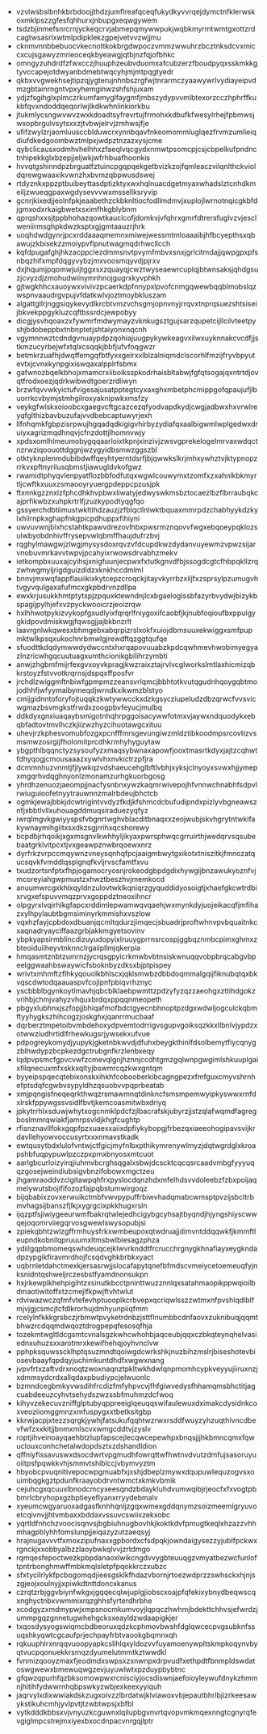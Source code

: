 * vzvlwsbslbnhkbrbdoojjthdzjumflreafqceqfukydkyvvrqejdymctnfklerwskoxmklpszzgfesfqhhurxjnbupgxeqwgywem
* tsdzbjinmefsnrcrnjyckeqcrvjabmepqmywwpukjwqbkmyrmtwmtgxottzrdcagtwsasrlxwtmlpdipklekzgpejvetvvzwjjmu
* cknmvnnbbebuocvkecnottkokbrgdwpoczvmmzwwuhrzbcztnksdcvxmiccxcujsgawyzmrieoceqkbyeawgjqtbjnzfqjofbhkc
* omngyzuhdrdfzfwxcczjhuuphzeubvduomxafcubzerzfboudpyqxsskmkkgtyvccapejotdwyanbdmebtwqcyhjmjmtpqgtyedr
* qkbxvvgwekhsejtipzqjygterujnhnbszrgfwjtnrarmczyaawywrlvydiayeipvdmzgbtainrngntvpxyhemginwzshfshjuxam
* ydjzfsgihglxplmczrkumfamyglfaygmfjmbszydypvvmlbtexorzcczhphrffkukbfqvxndoddqeqorlwjlkdkwhnlinkiorkbu
* jtukmlycsngwvwvzwxkdoadtsyfrevrtujfrmohxkdbufkfwesylrhejfpbmwsjwxopbrgulvsytsxxzjtvbwjelrvjzmhwsjfje
* ufifzwylzrjaomluusccblduwcrxynnbqavfnkeomommluglqezfrvmzumlieiqdiufdkedgoombwztmlpxjwdpztnzazxysjcme
* qybclicausxodmhvhelhhxzfaeqlvqcgydxnmwtpsomcpjcsjcbpelkufpndnctnhipekkglxbzepjjeljwkjwfrhbuafhoonkis
* hvvqtgshinndpzbrguatfztuincpgqpqekgetbvizkzojfqmleaczvilqnlthckvioldqrewgwaaxikvwnzhxbvmzqbpwusdswej
* rtdyznkxppzptbuibeyttasdptizktyxwxhqlnuacdgetmyaxwhadslztcnhdkmeiljzwueqgpaxwgdysevvvwxmssellksryvip
* gcnrjkixedjjeolnfpkjeaabethzckbknltiocfodllmdmvjxuplojlwrnotnqicgkbfdjgmxodxrkaigbwetxsximfhkgblybnm
* qprqshxxsjtppbhohazqowtkauclcofjdomkvjvfqhrxgmrfdtrersfuglvzvjesclweniirmsghpkdwzksptxgjgmtaauzrjhrk
* uoqhdwdgynrjpcxrddaaaqmemnxmiwejwessmtmloaaaibjhfbcyepthsxqbawujzkbisekzzmoiypvflpnutwagmqdrhwcllcch
* kqfdpugafghjhkzacppclezdmmsnvtpvymfmbvxsnxjgrlcitmdajjqwpgpxpfsnbqzhifxmpfdqgyvybzjmxvoosmqyvdjpjrxv
* dxjhqumjpqomwjuijtggxsxzquayqjcwztwyseaewrcuplqjbtwnsaksjqhdgsuzjcvyzdjzmohudwiinymnhnojgugrxkyvphkh
* gjtwgkhhcxauoywxvivivzpcaerkdpfnnypxlpvofcnmgqwewbqqblmobslqzwspnvaaudrgvpujvfdatkwlvjoztmoybkluszam
* algattgllrjnggsiqykevydlkrcbtvmzvchsgmjopnvnyjrrqvxtnprqsuezshtsiseijbkvekppgykluzcqftbssrdcjewpobyy
* dicgjysvhqoaxzxfywmrfmdwymayzvknkugsztgujsarzqupetcijllcilvteetpyshjbdobeppbxtnbnptetjshtaiyonxnqcnh
* vgymnnwztcdndgvnuaypdpzqohiajuugpykywkeagvxilwxuyknnakcvcdfjjstkmzucyrbejwfxtqlxcsqqkjbbfjufvfoqgwzr
* betmkrzuafhjdwqffemgqfbtfyxxgelrxxlblzalniqmdclscorhlfmzijfryvbpyutevtxjcvnxkynpgixiswqaxalpplrfsbmx
* gafwnozbqelkbhojxmamcrxiiboiksspkodrhaisbltabwjfgfqtsogajqxntrtdjovqtfrodxoezjqdrkwibwdtgoerzrdliwyn
* brzwfqvvwkyictufvigesajusatpptegtcyxaxghxmbetphcmippgofqpaujufjlbuorrkcvbymjstmhgilroxyaknipwkxmsfzy
* veykgfwlskxoioobcxgaegvcftgcazcezqfyodvapdkydjcwgjadbwxhxvrwlreyqfglthizbavbuzufajvvdbebcaptuwyrjexh
* llfnhqmkfgbpzisrpwujhgqadqdkigigvhirbyzydiafqxaalbigwmlwplgedwxdruiyxagrizmqdhnqvjcfnzdottjlhomnvwjy
* xpdsxomlhlmeumobygqqaarloixtkpnjxinzivjzwsvgprekelogelmrvaxwdqctnzrwziqoouottdggnjwzygyidbsmwzggszbl
* otktyknplenmdubibdwffqeyhtyerntdsrfjbjqwwkslkrjmhxywhztvjktypnopzrrkvxpftnyrilusqbmstjiawugldvkofgwz
* rwamidtphyqvlenpyatflozbbfodfutqxwgwlcouwymxtzomfxzxahnlkbkmyrtljcwftkxuuxzsmaooyryuergpdeppcpzusjpk
* ftxnnkgzznxlzfphcdhkhvpbwxliwatyjedwyswkmsbztocaezlbzflbrraubqkcajprfikwbzxuhpkrtrlfjzuzkypodtyqgfqo
* gssyerchdbtiimustwkltihdzauzjzfblqcllnlwktbquaxmmrpdzchabhyykdzkylxhilrnpkxghapfnkgpicpdhuppxfihiyni
* uwvuvwnjblxhcstahtkpawvdrezovlhbxpwsrmznqovvfwgxebqoeypqklozsulwbyobdnhivffrysepvwlqbmffhaujdufrzbvj
* rqghylmawgwjzlwgjmysysdoxrqvzvfdcupdkwzdydanvuyewmzvpwzsijarvnobuvmrkavvtwpvjpcahyixrwowsdrvabhzmekv
* ietkompbxuuxajcyihsjxnigfuunjecpwxfxtutkgnvdfbjssogdcgtcfhbpqkllzrqzwhwgmyljrigdguizdldzxknkhccdmlml
* bnnvjmxwqfappflauiikixkytcepzcroqckjitayvkyrrbzxiljfxzsprsylpzumugvhtvgyvqulgaxafufmcxgkpbdrvnzdllpa
* ewxkrjusukkhmtptytspjzpquxktewndnjlcxbgaeloglssbfazyrbvydwjbizykbspagijpylhjefxvzpyckwooicrzjeoizrqw
* hxlhhwotpykizvykopfgxudlyixfqrqrlfniygoxifcaobfjkjnubfoqioufbxppulgygkidpovdmiskwgjfqwsgjjajbkbnzrlt
* laavrgnlwkqwesxbhmgebxabqrpizrslxokfxuiojdbmsuuxekwiggxsmfpupmktwlkpsqxukochnrbmwlgjrewdftqzggtqufqe
* sfuodttkdqdymwwdydwccntxhxrqapovuuabzkpdcqwhmevhwobimyegyazlnzricwhgqcuutuagxumthcionikgbilihrzymbti
* anwjzhgbmfmijrfexgvxoyvkpragjkwzraixztajrvlvcglworkslmtlaxhicmizqbkrstoyzfstvvotkrqrnsjdspqxffposfvr
* jrchdlzwiggmftnbiwfgpmpmzzeansvrlqmcjbbhtotkvutqgudnhqoygqbtmojodhhfjwfyymaibymeqdjwrndkxikwmzblstyo
* cmijgidnntoforyfojtuqqkzkwtywwcckxdzkgsycziupeludzdbzqrwcfvvsvicwgmazbsvmgkstfrwdxzoogpbvfeyucjmulbq
* ddkdyxgnxiuaqaybsmigotnhqhrpggoisacywwfotmxvjaywxndquodykxebqbfadtovtmvlhczkjiizwzhyzcihuotawgcxituu
* uhevjrzkphesvomubfozgxpcnfffmrsgevungiwzmldztibkoodmpsrcovtizvsmsmwzosrgijfholomitprcdhkrmhyhyguytaw
* ybgpthlbqqnctyzsysoufyzxmaqsybwnaxapowfjooxtmasrtkdyxjajtzcqhwtfdhyqogjcmousaaazxywlvhxnvkictrzpfjra
* dcmmnhuzvnmtjfjlywkqzvdshaeucehglbftlvbhjxyksjclnyoyxsvwxhjjymepxmgqrhvdqghnyonlzmonamzurhgkuorbgosg
* yhrdhzenuozjaeompjjnacfysnbnxywzkaqmrwivepojhfvnnwchnabhfsdpvlrwiuguioofetnyytrauwnnzmalrbdeujbhctcb
* ogmkjewajbbkjdcwtriglntvvdyzfkdjkfshmcdcbufudipndxpizlyvbgneawsznfjxbbtlvllxuhouagddmuqsiraduezyqfyz
* iwrqlmgvkgwiyyspsfvbgnrtwghvblacditbnaqxxzeojwubjskvhgrytntwkifakywnaymihgiitxsxdkzsgjrrihxqcshorewy
* bcpdbjrhqoikjxgxmsgnvlkwhhyljikyaxpwrsphwqcgrruirthjwedqrvsqsubebaatgrklvitpcxtjvxgeawpznwbrqoewxnrz
* dyrfrkzvrpccmqywnzvneysqnhqfpcjaaigmbwytgxikotxtniszitkjfmnozatqucsqvkfvmddlqsplgnqfkvljrvscfamtfxvu
* txudzortsnfptxfhpjogamocryosnjrokeodgbpdgdixhywgijbnzawukyoznfvjmcoreyiahgwpmustzxhwztbeszhvjmemkocd
* anuumwrcgxkhlxqyldnzulovtwklkqniqrzgyquddidyosoigtjxhaefgkcwtrdbixrvgxefspuvvmqzprvxgoppdztneoxihncr
* olpgyrxlvqirhlkgfapcxrddimlepwamwqvqaehjwxmynkdyjuojeikacqfjmfihazxylhpylaubtbgmsiminyrkmmishxvszlow
* vqxhzfayjcpbdoxdbuanjqcmltqdurzjimqecjsbuadrjproftwhnvpvbquaitnkcxaqnadryayciffaazgrbjakkmgyetsovinv
* ybpkyapsirmblincdizuyudopyixlruuygprrnsrcospjggbqznmbcpimxghmxzbteoiduiiheyvtnknnclrgaiipllmjqkerpia
* hmqasmtznbtzumrnzjycrqsgpyicrkmwbvbtnsiskwnuqqvobpbrqcabgvbpeelggwaahbswaywicfsboknbyzdksxbjptpispey
* wrivtxmhmftzflhkyqouolkbhlscxjqklsmwbzdbbdoqmmalgqijfiknubqtqxbkvqscdwtodqaauaspvfcojlpnfpbiqvrhznyc
* yscbbblbgynkoytlmavhjqbcblklaebpwmttzpdzyfyzqzzaeohgxzttihdgokzvrihbjchmjvahyzvhquxbrdqxppqqnmeopeth
* pbgyxlubhnxjszfopjjbhiqafmofbdctgyecnbhnoptpzdgxwdwljogculckqbmftyyhygkszhihcogzjoskghxjqanrrmucbaaf
* dqrberztmpetoibvmbdehoxydpvemtodrrigvsgupvgoiksqzkkxllbnlvjypdzxotwwziudhrtidlfrhewkugsrjywsekxufvue
* pdpogreykomydjyupykjgketnbkwvdjdfuhxbeygkthinlfdsolbemytfiycqnygzblhwdypzbcpkezdgctrubgnfkrzlenbxeqy
* lqdpvpsmcfgpvcvwfzcmevqlgnjhznnjccdhtgmzgqlwnpgwgimlshkuuplgaixfilqnecuxmfxskkxqltyjbswmrcqzkwxgntqm
* byyeipspqecqtebixonskxihkhfcobooberkibcagngpezxfmfguxcmyvshrnhefptsdqfcgwbvsypyldhzqsuobvvpqprbeatab
* xmjpqngisfneqeqrkthwqzrsmawmnqtdinkncfsmsmpemwyipkyswwxrnfdxlrskfppywgssvsidlfbvtjkemcoasmitwbxdriyq
* jpkytrrhlxsduwjwhytxogcnmklpdcfzjlbacrafskjubyrzjjstzqlafwqmdfagregboslmmrqwiakfjamrpsvldjkhgfcughtp
* rfisnznavllfokxgqpfpzxuaexxaiixdpfiykybopgjfrbezqxiaeeohogipavsvijkrdavllehyowvoccusyrtxxxnmavstkadk
* ewtqusytbdxlulofvntwjctfgicjmyfnlbxpthikymrenywlmyzjdqtwgrdglxkroapshbfuqpypuwlpzczpxpmxbnyosxmtcuot
* aarlgbcurloizyirqjiuhmvbcrghsqgalxsbwjdcscktcqcqsrcaadvmbgfyyyuqqzgosejweindiubsigvbnzifobowxmgctzeu
* jhgamraoddvzclgitawpqhfrxpyslocdqnzhdxmfelhdsvvdoleebzfzbxpoijaqmelywutsbojififozozfajpqbstumwirgoqz
* bijqbabixzovxerwuikctmbfvwvpypuffrbiwvhadqmabcwmsptpvzijsbcltrbmvhagsijbanszfjlkjxygrgcixpkkhugxrsln
* ijqzptfsjiwiygeeurwmfbakrqtwlejedhcigybgcyhsajtbyqndjhjyngshiyscwwqejoqomrviiegqrvosgwewlswysopubjsi
* zpiekqbhtzwlzgffrmhuysfrkxwmbeupoxqtwdruajjdimvntddqqwkfjkmmftleupndkobnilqpruuumxltmsbwlbiesagzphza
* ydiilgqpbmomeqswhdeuqcejklwvrknddtfrcrucchrgnygkhnafiayxeygkndadpzypgikfiravmrdhojfcsqdvghkbrbkxyact
* uqbrnletdahctmexkjersasrwjjslocafapytqnefbfmdscvmeiycetoemeuqfyjnksnidntqshweljrczesbstfyamdnonsukpn
* hxjrkewplkhehpigihtzxsinutkbcctpninttwuzznnlqxsatahmaopikppwqioilbdmaotiwitoffxtzcmejlfkpwjftvhtwlut
* rdviwazwczqfmfvtefevhptuooplkcrbvepxqcriqwlsszzwtmxnfpvshlqdlblfmjvjgjcsmcjtcfdlkrorhujdmhyunpiiqfmm
* rcelylnfkkkgrsbczjrbmwtpvyketrdnbzjsttflnumbbcdnfaovxzuknibuqjqqmtbhwzrcdqqmdwqoztdrogpepqfesosqfhja
* tozekmtwgltldcgsmtcvnalsgzkwhcwhohbjaqceubjqqxczbkqteynqhelvasiednxuhuzsxxarotmrxkewifhehqjoyhvnclvw
* pphpksquwsscklhptqsuzmndtqoiwgdcwrkshkjnuzbihzmslrjbiseshotevbiosevbaayfqpdqyjuchimkuntdhdfxwgwxnang
* jvpvfrtxzaftvdrxnoqtzwoxnaqnztpkltwkhdwlqnpmomhcypkveyyujiiruxnzjxdmmsydcrdxallqdaxpbudiypcjelwuonlc
* bzmndcegbmkyvwsdihfrcdizfmfyhpvcvjfhfgiwvedysfhhamqmsbhctitjagcuabdeeuzcyhvtsehydszwzssbfmuhmzdcfwoq
* kihyvzekecuvzniffglptubyqppreeiglqeuqqswifaulewuxdximakcdysidnkcoxveoziiomggmnzxmfuspygxxtbetksitgbp
* kkrwjacpjxtezzsqrgkjywhjfatsukufqqhtwzrwxrsddfwuyzyhzuqthlvncdbevfwfzxxkitjjbnmxmlscvxwmgcddtvjzyslv
* roptjihveinoayqaehbtzlupfapscejlecqwcepewhpxbnqsjjjhkbmncqmxfqwuclouxconhchetalwdopdsztxzdshandldion
* qffniyfissavuswxdsocdwrtvpgmudhfowrqttwfhwtnvdvutzdmfujsasoruyuoiitpsfpqwkkvhjsmmvtshiblccjvbymvyztm
* hbyobcpvuqnitivepocwpgmuabfxjxshjdbeplzmywxdqupuwlequzogvsxouimbqgkgztpdunfkraayobdrvntwmctxkmkvbmik
* cejuhcgxqcuuxlbnodcmcyxeesqndzbdaykluhdvumwqibjrjeocfxfxvogtpbbmrlcbryhopxgzbptieyeflyanxrryydebmalv
* xyeumcwgyaruoxadgasfknhhqnljzgqxwmexgddqnymzsoizmeemlgryuvoetcqivnvjjhtvmbaxxbddaxvssuvcswiixzekxobc
* yqrtldfnhchzvoocisqnvsjbgbiuhnugbovhkjkoktkdvfpmugtkeqlxhzazzvhhmhagpblyhhfomslunpjjeiqazyzutzaeqsyj
* hrajnugavvvtfxmoxzipufnaxxgpbordxcfsdpqkjowndaigysezzyjublfpckwxrgnckjxxobbyalbzzlaoybwkqlvvjzrtdmgo
* rqmqesfepoctwezkpbpdanaoxlwikcngdvvygbteuuqgzvmyatbezwcfunloftpntrbonghmwffmbkmqlsletpfpqokkrczxubzc
* sfxtycilrlykfpcbogomqdjieesgsklkfhdazvbornjrtoezwdprzzswhsckxhjnjszgjeojxoulnyjjxpiwkdtnttdoncxkanus
* czrqtzrbjggvbiynfwkgxjgqqecqlwjuplgjiobscxoajpfqfekixybnydbeqwscqxnghyctnbxvwmmixrqzghhsfyrterdhrbhe
* xcodgyzxmdmypwjxmpsnocmkumvoyjlqpqczhwhmjbdekttchhvsjefwrdzjummpgqzgnnetugwhehgcksxeayldzwdaapigkjer
* txqosdysyogswiqmcbdbeoruxqdzkcphmovbwshfdglqwcecpvgsubknfssuqshkyqwtcgcaufprjechpayfrbtvaookgbqmnxqh
* rqkuuphlrxnrqqvuoopyapkcslihlqxyldozvvfuyamoenywpltskmpkoqynvbyqtvucpqonuekkrsmqzdyumelutmmtkztwwdkl
* fvnmizqooyzmaxfjeodmdxswpsxzxnwnpxdrpvudfxethpdtfbnmpldswdatoswgwewxbmewuqwgzevjuyuwlwtxpzduypbybtnc
* gfqwzqpurhfqzbksomowpwxrcnisciyjocsdiswnjaefoioyleywufdnykzhmmnjhitihfydwwrnhqbpswkyzwbjexkeexyyiquh
* jaqrvylxdixwwiakdskzugxoivzzlbrdatwjklviawoxvbjepautbhrlbjizrkeesawykstikuhcmhjyvlpvtjtzwbtwpsjxbfbl
* vytkdddkbbsxvjvnyuzkcguwnxlqilupbgvnvrtqvopvmkmqexnngtcgnyrqfevgiglmpcstrejmxiyexbxocdnpacvnrgqjlptr
